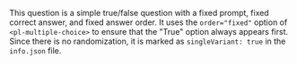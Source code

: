 This question is a simple true/false question with a fixed prompt, fixed correct answer, and fixed answer order. It uses the `order="fixed"` option of `<pl-multiple-choice>` to ensure that the "True" option always appears first. Since there is no randomization, it is marked as `singleVariant: true` in the `info.json` file.
